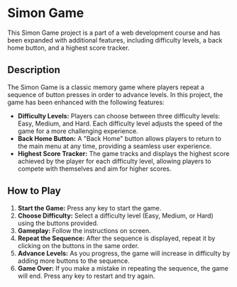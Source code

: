 # Simon Game

This Simon Game project is a part of a web development course and has been expanded with additional features, including difficulty levels, a back home button, and a highest score tracker.

## Description

The Simon Game is a classic memory game where players repeat a sequence of button presses in order to advance levels. In this project, the game has been enhanced with the following features:

- **Difficulty Levels:** Players can choose between three difficulty levels: Easy, Medium, and Hard. Each difficulty level adjusts the speed of the game for a more challenging experience.
- **Back Home Button:** A "Back Home" button allows players to return to the main menu at any time, providing a seamless user experience.
- **Highest Score Tracker:** The game tracks and displays the highest score achieved by the player for each difficulty level, allowing players to compete with themselves and aim for higher scores.

## How to Play

1. **Start the Game:** Press any key to start the game.
2. **Choose Difficulty:** Select a difficulty level (Easy, Medium, or Hard) using the buttons provided.
3. **Gameplay:** Follow the instructions on screen.
4. **Repeat the Sequence:** After the sequence is displayed, repeat it by clicking on the buttons in the same order.
5. **Advance Levels:** As you progress, the game will increase in difficulty by adding more buttons to the sequence.
6. **Game Over:** If you make a mistake in repeating the sequence, the game will end. Press any key to restart and try again.
